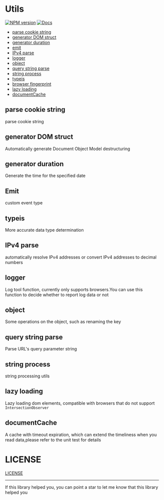 # Utils

[![NPM version](https://img.shields.io/npm/v/@jingyuexing/utils?color=1588cf&label=)](https://www.npmjs.com/package/@jingyuexing/utils)
[![Docs](https://www.paka.dev/badges/v0/cute.svg)](https://www.paka.dev/npm/@jingyuexing/utils)

- [parse cookie string](src/cookie)
- [generator DOM struct](src/DOM)
- [generator duration](src/duration)
- [emit](src/emit)
- [IPv4 parse](src/IPv4)
- [logger](src/logger)
- [object](src/object)
- [query string parse](src/query)
- [string process](src/string)
- [typeis ](src/typeis)
- [browser fingerprint](src/fingerprint)
- [lazy loading](./src/lazyloading)
- [documentCache](./src/documentCache)

## parse cookie string
parse cookie string

## generator DOM struct
Automatically generate Document Object Model destructuring

## generator duration
Generate the time for the specified date

## Emit
custom event type

## typeis
More accurate data type determination

## IPv4 parse
automatically resolve IPv4 addresses or convert IPv4 addresses to decimal numbers

## logger

Log tool function, currently only supports browsers.You can use this function to decide whether to report log data or not

## object

Some operations on the object, such as renaming the key

## query string parse
Parse URL's query parameter string

## string process
string processing utils

## lazy loading
Lazy loading dom elements, compatible with browsers that do not support `IntersectionObserver`

## documentCache
A cache with timeout expiration, which can extend the timeliness when you read data,please refer to the unit test for details


# LICENSE

[LICENSE](./LICENSE)

---

If this library helped you, you can point a star to let me know that this library helped you
